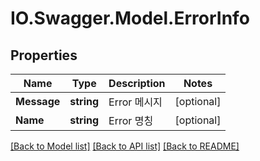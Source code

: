# IO.Swagger.Model.ErrorInfo
## Properties

Name | Type | Description | Notes
------------ | ------------- | ------------- | -------------
**Message** | **string** | Error 메시지 | [optional] 
**Name** | **string** | Error 명칭 | [optional] 

[[Back to Model list]](../README.md#documentation-for-models) [[Back to API list]](../README.md#documentation-for-api-endpoints) [[Back to README]](../README.md)


